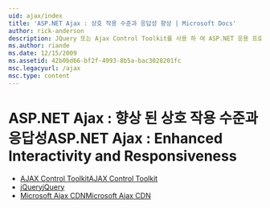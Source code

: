```yaml
---
uid: ajax/index
title: 'ASP.NET Ajax : 상호 작용 수준과 응답성 향상 | Microsoft Docs'
author: rick-anderson
description: JQuery 또는 Ajax Control Toolkit를 사용 하 여 ASP.NET 응용 프로그램에 Ajax 기능을 추가 합니다. 마이크로 사용 하 여 Ajax 응용 프로그램의 성능을 향상 하는 중...
ms.author: riande
ms.date: 12/15/2009
ms.assetid: 42b0bd66-bf2f-4993-8b5a-bac3028201fc
msc.legacyurl: /ajax
msc.type: content
---
```

<a name="aspnet-ajax--enhanced-interactivity-and-responsiveness"></a><span data-ttu-id="3d347-104">ASP.NET Ajax : 향상 된 상호 작용 수준과 응답성</span><span class="sxs-lookup"><span data-stu-id="3d347-104">ASP.NET Ajax : Enhanced Interactivity and Responsiveness</span></span>
====================
- [<span data-ttu-id="3d347-105">AJAX Control Toolkit</span><span class="sxs-lookup"><span data-stu-id="3d347-105">AJAX Control Toolkit</span></span>](https://go.devexpress.com/AjaxControlToolkit_ASP_Resources_ASP_AJAX_Index.aspx)
- [<span data-ttu-id="3d347-106">jQuery</span><span class="sxs-lookup"><span data-stu-id="3d347-106">jQuery</span></span>](http://jquery.com/)
- [<span data-ttu-id="3d347-107">Microsoft Ajax CDN</span><span class="sxs-lookup"><span data-stu-id="3d347-107">Microsoft Ajax CDN</span></span>](cdn/overview.md)

